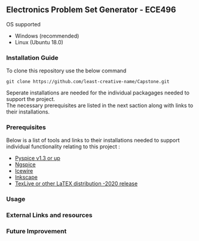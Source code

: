 ## Electronics Problem Set Generator - ECE496

OS supported
* Windows (recommended)
* Linux (Ubuntu 18.0)

### Installation Guide 
To clone this repository use the below command 

`git clone https://github.com/least-creative-name/Capstone.git`

Seperate installations are needed for the individual packagages needed to support the project.<br />
The necessary prerequisites are listed in the next saction along with links to their installations. 

### Prerequisites 
Below is a list of tools and links to their installations needed to support individual functionality relating to this project :  
* [Pyspice v1.3 or up](https://pyspice.fabrice-salvaire.fr/releases/v1.3/)
* [Ngspice](http://ngspice.sourceforge.net/docs.html)
* [Icewire](https://icewire.ca/installation)
* [Inkscape](https://inkscape.org/)  
* [TexLive or other LaTEX distribution -2020 release](https://www.tug.org/texlive/)

### Usage

### External Links and resources 

### Future Improvement 
